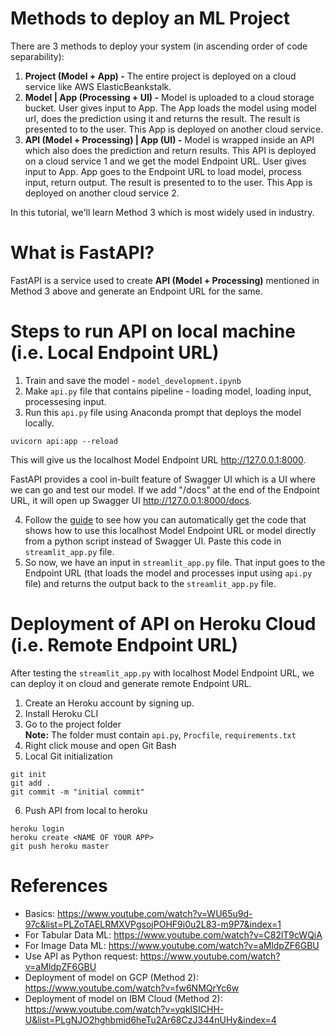 # Methods to deploy an ML Project
There are 3 methods to deploy your system (in ascending order of code separability):

1. **Project (Model + App) -** The entire project is deployed on a cloud service like AWS ElasticBeankstalk.
2. **Model | App (Processing + UI) -** Model is uploaded to a cloud storage bucket. User gives input to App. The App loads the model using model url, does the prediction using it and returns the result. The result is presented to to the user. This App is deployed on another cloud service.
3. **API (Model + Processing) | App (UI) -** Model is wrapped inside an API which also does the prediction and return results. This API is deployed on a cloud service 1 and we get the model Endpoint URL. User gives input to App. App goes to the Endpoint URL to load model, process input, return output. The result is presented to to the user. This App is deployed on another cloud service 2.

In this tutorial, we'll learn Method 3 which is most widely used in industry.

# What is FastAPI?
FastAPI is a service used to create **API (Model + Processing)** mentioned in Method 3 above and generate an Endpoint URL for the same.

# Steps to run API on local machine (i.e. Local Endpoint URL)
1. Train and save the model - `model_development.ipynb`
2. Make `api.py` file that contains pipeline - loading model, loading input, processesing input.
3. Run this `api.py` file using Anaconda prompt that deploys the model locally.
```
uvicorn api:app --reload
```
This will give us the localhost Model Endpoint URL http://127.0.0.1:8000.

FastAPI provides a cool in-built feature of Swagger UI which is a UI where we can go and test our model. If we add "/docs" at the end of the Endpoint URL, it will open up Swagger UI http://127.0.0.1:8000/docs.

4. Follow the [guide](https://github.com/AparGarg99/Tutorials/blob/master/FastAPI/Convert%20to%20Python%20request.docx) to see how you can automatically get the code that shows how to use this localhost Model Endpoint URL or model directly from a python script instead of Swagger UI. Paste this code in `streamlit_app.py` file.
5. So now, we have an input in `streamlit_app.py` file. That input goes to the Endpoint URL (that loads the model and processes input using `api.py` file) and returns the output back to the `streamlit_app.py` file.


# Deployment of API on Heroku Cloud (i.e. Remote Endpoint URL)
After testing the `streamlit_app.py` with localhost Model Endpoint URL, we can deploy it on cloud and generate remote Endpoint URL.

1. Create an Heroku account by signing up.
2. Install Heroku CLI
3. Go to the project folder <br>
<b>Note:</b> The folder must contain `api.py`, `Procfile`, `requirements.txt`
4. Right click mouse and open Git Bash
5. Local Git initialization
```
git init
git add .
git commit -m "initial commit"
```
6. Push API from local to heroku
```
heroku login
heroku create <NAME OF YOUR APP>
git push heroku master
```

# References
* Basics: https://www.youtube.com/watch?v=WU65u9d-97c&list=PLZoTAELRMXVPgsojPOHF9i0u2L83-m9P7&index=1
* For Tabular Data ML: https://www.youtube.com/watch?v=C82lT9cWQiA
* For Image Data ML: https://www.youtube.com/watch?v=aMldpZF6GBU
* Use API as Python request: https://www.youtube.com/watch?v=aMldpZF6GBU
* Deployment of model on GCP (Method 2): https://www.youtube.com/watch?v=fw6NMQrYc6w
* Deployment of model on IBM Cloud (Method 2): https://www.youtube.com/watch?v=yqkISICHH-U&list=PLgNJO2hghbmid6heTu2Ar68CzJ344nUHy&index=4
